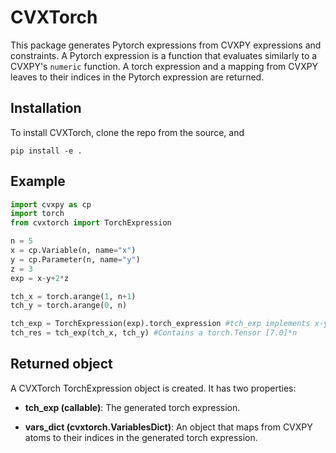 # CVXTorch

This package generates Pytorch expressions from CVXPY expressions and constraints.
A Pytorch expression is a function that evaluates similarly to a CVXPY's ``numeric`` function.
A torch expression and a mapping from CVXPY leaves to their indices in the Pytorch expression
are returned.

## Installation
To install CVXTorch, clone the repo from the source, and
```
pip install -e .
```

## Example

```python
import cvxpy as cp
import torch
from cvxtorch import TorchExpression

n = 5
x = cp.Variable(n, name="x")
y = cp.Parameter(n, name="y")
z = 3
exp = x-y+2*z

tch_x = torch.arange(1, n+1)
tch_y = torch.arange(0, n)

tch_exp = TorchExpression(exp).torch_expression #tch_exp implements x-y+2*z, where x and y are torch.Tensor.
tch_res = tch_exp(tch_x, tch_y) #Contains a torch.Tensor [7.0]*n
```

## Returned object

A CVXTorch TorchExpression object is created. It has two properties:
* **tch_exp (callable)**: The generated torch expression.
  
* **vars_dict (cvxtorch.VariablesDict)**:
      An object that maps from CVXPY atoms to their indices in the generated torch expression.
